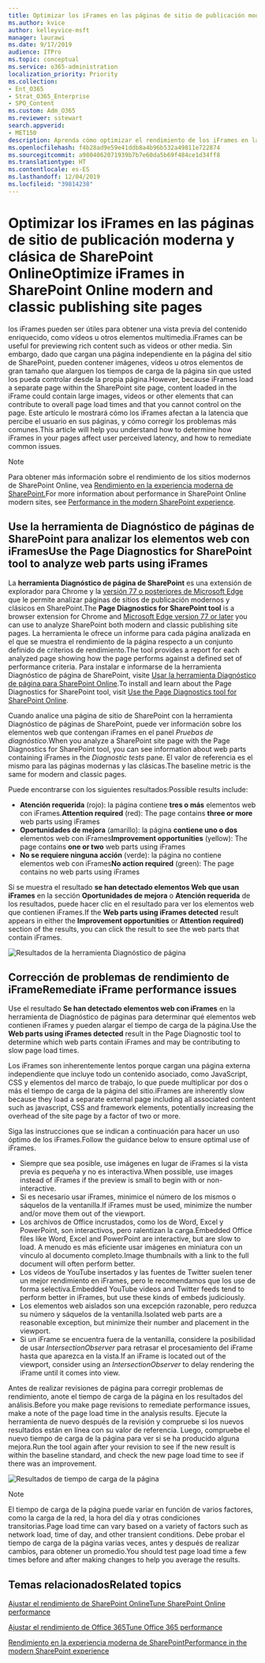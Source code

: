 ```yaml
---
title: Optimizar los iFrames en las páginas de sitio de publicación moderna y clásica de SharePoint Online
ms.author: kvice
author: kelleyvice-msft
manager: laurawi
ms.date: 9/17/2019
audience: ITPro
ms.topic: conceptual
ms.service: o365-administration
localization_priority: Priority
ms.collection:
- Ent_O365
- Strat_O365_Enterprise
- SPO_Content
ms.custom: Adm_O365
ms.reviewer: sstewart
search.appverid:
- MET150
description: Aprenda cómo optimizar el rendimiento de los iFrames en las páginas de sitio de publicación moderna y clásica de SharePoint Online
ms.openlocfilehash: f4b28ad9e59e41ddb8a4b96b532a49811e722874
ms.sourcegitcommit: a9804062071939b7b7e60da5b69f484ce1d34ff8
ms.translationtype: HT
ms.contentlocale: es-ES
ms.lasthandoff: 12/04/2019
ms.locfileid: "39814238"
---
```

# <a name="optimize-iframes-in-sharepoint-online-modern-and-classic-publishing-site-pages"></a><span data-ttu-id="04ef5-103">Optimizar los iFrames en las páginas de sitio de publicación moderna y clásica de SharePoint Online</span><span class="sxs-lookup"><span data-stu-id="04ef5-103">Optimize iFrames in SharePoint Online modern and classic publishing site pages</span></span>

<span data-ttu-id="04ef5-104">los iFrames pueden ser útiles para obtener una vista previa del contenido enriquecido, como vídeos u otros elementos multimedia.</span><span class="sxs-lookup"><span data-stu-id="04ef5-104">iFrames can be useful for previewing rich content such as videos or other media.</span></span> <span data-ttu-id="04ef5-105">Sin embargo, dado que cargan una página independiente en la página del sitio de SharePoint, pueden contener imágenes, vídeos u otros elementos de gran tamaño que alarguen los tiempos de carga de la página sin que usted los pueda controlar desde la propia página.</span><span class="sxs-lookup"><span data-stu-id="04ef5-105">However, because iFrames load a separate page within the SharePoint site page, content loaded in the iFrame could contain large images, videos or other elements that can contribute to overall page load times and that you cannot control on the page.</span></span> <span data-ttu-id="04ef5-106">Este artículo le mostrará cómo los iFrames afectan a la latencia que percibe el usuario en sus páginas, y cómo corregir los problemas más comunes.</span><span class="sxs-lookup"><span data-stu-id="04ef5-106">This article will help you understand how to determine how iFrames in your pages affect user perceived latency, and how to remediate common issues.</span></span>

>[!NOTE]
><span data-ttu-id="04ef5-107">Para obtener más información sobre el rendimiento de los sitios modernos de SharePoint Online, vea [Rendimiento en la experiencia moderna de SharePoint.](https://docs.microsoft.com/sharepoint/modern-experience-performance)</span><span class="sxs-lookup"><span data-stu-id="04ef5-107">For more information about performance in SharePoint Online modern sites, see [Performance in the modern SharePoint experience](https://docs.microsoft.com/sharepoint/modern-experience-performance).</span></span>

## <a name="use-the-page-diagnostics-for-sharepoint-tool-to-analyze-web-parts-using-iframes"></a><span data-ttu-id="04ef5-108">Use la herramienta de Diagnóstico de páginas de SharePoint para analizar los elementos web con iFrames</span><span class="sxs-lookup"><span data-stu-id="04ef5-108">Use the Page Diagnostics for SharePoint tool to analyze web parts using iFrames</span></span>

<span data-ttu-id="04ef5-109">La **herramienta Diagnóstico de página de SharePoint** es una extensión de explorador para Chrome y la [versión 77 o posteriores de Microsoft Edge](https://www.microsoftedgeinsider.com/download?form=MI13E8&OCID=MI13E8) que le permite analizar páginas de sitios de publicación modernos y clásicos en SharePoint.</span><span class="sxs-lookup"><span data-stu-id="04ef5-109">The **Page Diagnostics for SharePoint tool** is a browser extension for Chrome and [Microsoft Edge version 77 or later](https://www.microsoftedgeinsider.com/download?form=MI13E8&OCID=MI13E8) you can use to analyze SharePoint both modern and classic publishing site pages.</span></span> <span data-ttu-id="04ef5-110">La herramienta le ofrece un informe para cada página analizada en el que se muestra el rendimiento de la página respecto a un conjunto definido de criterios de rendimiento.</span><span class="sxs-lookup"><span data-stu-id="04ef5-110">The tool provides a report for each analyzed page showing how the page performs against a defined set of performance criteria.</span></span> <span data-ttu-id="04ef5-111">Para instalar e informarse de la herramienta Diagnóstico de página de SharePoint, visite [Usar la herramienta Diagnóstico de página para SharePoint Online](page-diagnostics-for-spo.md).</span><span class="sxs-lookup"><span data-stu-id="04ef5-111">To install and learn about the Page Diagnostics for SharePoint tool, visit [Use the Page Diagnostics tool for SharePoint Online](page-diagnostics-for-spo.md).</span></span>

<span data-ttu-id="04ef5-112">Cuando analice una página de sitio de SharePoint con la herramienta Diagnóstico de páginas de SharePoint, puede ver información sobre los elementos web que contengan iFrames en el panel _Pruebas de diagnóstico_.</span><span class="sxs-lookup"><span data-stu-id="04ef5-112">When you analyze a SharePoint site page with the Page Diagnostics for SharePoint tool, you can see information about web parts containing iFrames in the _Diagnostic tests_ pane.</span></span> <span data-ttu-id="04ef5-113">El valor de referencia es el mismo para las páginas modernas y las clásicas.</span><span class="sxs-lookup"><span data-stu-id="04ef5-113">The baseline metric is the same for modern and classic pages.</span></span>

<span data-ttu-id="04ef5-114">Puede encontrarse con los siguientes resultados:</span><span class="sxs-lookup"><span data-stu-id="04ef5-114">Possible results include:</span></span>

- <span data-ttu-id="04ef5-115">**Atención requerida** (rojo): la página contiene **tres o más** elementos web con iFrames.</span><span class="sxs-lookup"><span data-stu-id="04ef5-115">**Attention required** (red): The page contains **three or more** web parts using iFrames</span></span>
- <span data-ttu-id="04ef5-116">**Oportunidades de mejora** (amarillo): la página **contiene uno o dos** elementos web con iFrames</span><span class="sxs-lookup"><span data-stu-id="04ef5-116">**Improvement opportunities** (yellow): The page contains **one or two** web parts using iFrames</span></span>
- <span data-ttu-id="04ef5-117">**No se requiere ninguna acción** (verde): la página no contiene elementos web con iFrames</span><span class="sxs-lookup"><span data-stu-id="04ef5-117">**No action required** (green): The page contains no web parts using iFrames</span></span>

<span data-ttu-id="04ef5-118">Si se muestra el resultado **se han detectado elementos Web que usan iFrames** en la sección **Oportunidades de mejora** o **Atención requerida** de los resultados, puede hacer clic en el resultado para ver los elementos web que contienen iFrames.</span><span class="sxs-lookup"><span data-stu-id="04ef5-118">If the **Web parts using iFrames detected** result appears in either the **Improvement opportunities** or **Attention required)** section of the results, you can click the result to see the web parts that contain iFrames.</span></span>

![Resultados de la herramienta Diagnóstico de página](media/modern-portal-optimization/pagediag-iframe-yellow.png)

## <a name="remediate-iframe-performance-issues"></a><span data-ttu-id="04ef5-120">Corrección de problemas de rendimiento de iFrame</span><span class="sxs-lookup"><span data-stu-id="04ef5-120">Remediate iFrame performance issues</span></span>

<span data-ttu-id="04ef5-121">Use el resultado **Se han detectado elementos web con iFrames** en la herramienta de Diagnóstico de páginas para determinar qué elementos web contienen iFrames y pueden alargar el tiempo de carga de la página.</span><span class="sxs-lookup"><span data-stu-id="04ef5-121">Use the **Web parts using iFrames detected** result in the Page Diagnostic tool to determine which web parts contain iFrames and may be contributing to slow page load times.</span></span>

<span data-ttu-id="04ef5-122">Los iFrames son inherentemente lentos porque cargan una página externa independiente que incluye todo un contenido asociado, como JavaScript, CSS y elementos del marco de trabajo, lo que puede multiplicar por dos o más el tiempo de carga de la página del sitio.</span><span class="sxs-lookup"><span data-stu-id="04ef5-122">iFrames are inherently slow because they load a separate external page including all associated content such as javascript, CSS and framework elements, potentially increasing the overhead of the site page by a factor of two or more.</span></span>

<span data-ttu-id="04ef5-123">Siga las instrucciones que se indican a continuación para hacer un uso óptimo de los iFrames.</span><span class="sxs-lookup"><span data-stu-id="04ef5-123">Follow the guidance below to ensure optimal use of iFrames.</span></span>

- <span data-ttu-id="04ef5-124">Siempre que sea posible, use imágenes en lugar de iFrames si la vista previa es pequeña y no es interactiva.</span><span class="sxs-lookup"><span data-stu-id="04ef5-124">When possible, use images instead of iFrames if the preview is small to begin with or non-interactive.</span></span>
- <span data-ttu-id="04ef5-125">Si es necesario usar iFrames, minimice el número de los mismos o sáquelos de la ventanilla.</span><span class="sxs-lookup"><span data-stu-id="04ef5-125">If iFrames must be used, minimize the number and/or move them out of the viewport.</span></span>
- <span data-ttu-id="04ef5-126">Los archivos de Office incrustados, como los de Word, Excel y PowerPoint, son interactivos, pero ralentizan la carga.</span><span class="sxs-lookup"><span data-stu-id="04ef5-126">Embedded Office files like Word, Excel and PowerPoint are interactive, but are slow to load.</span></span> <span data-ttu-id="04ef5-127">A menudo es más eficiente usar imágenes en miniatura con un vínculo al documento completo.</span><span class="sxs-lookup"><span data-stu-id="04ef5-127">Image thumbnails with a link to the full document will often perform better.</span></span>
- <span data-ttu-id="04ef5-128">Los vídeos de YouTube insertados y las fuentes de Twitter suelen tener un mejor rendimiento en iFrames, pero le recomendamos que los use de forma selectiva.</span><span class="sxs-lookup"><span data-stu-id="04ef5-128">Embedded YouTube videos and Twitter feeds tend to perform better in iFrames, but use these kinds of embeds judiciously.</span></span>
- <span data-ttu-id="04ef5-129">Los elementos web aislados son una excepción razonable, pero reduzca su número y sáquelos de la ventanilla.</span><span class="sxs-lookup"><span data-stu-id="04ef5-129">Isolated web parts are a reasonable exception, but minimize their number and placement in the viewport.</span></span>
- <span data-ttu-id="04ef5-130">Si un iFrame se encuentra fuera de la ventanilla, considere la posibilidad de usar _IntersectionObserver_ para retrasar el procesamiento del iFrame hasta que aparezca en la vista.</span><span class="sxs-lookup"><span data-stu-id="04ef5-130">If an iFrame is located out of the viewport, consider using an _IntersectionObserver_ to delay rendering the iFrame until it comes into view.</span></span>

<span data-ttu-id="04ef5-131">Antes de realizar revisiones de página para corregir problemas de rendimiento, anote el tiempo de carga de la página en los resultados del análisis.</span><span class="sxs-lookup"><span data-stu-id="04ef5-131">Before you make page revisions to remediate performance issues, make a note of the page load time in the analysis results.</span></span> <span data-ttu-id="04ef5-132">Ejecute la herramienta de nuevo después de la revisión y compruebe si los nuevos resultados están en línea con su valor de referencia. Luego, compruebe el nuevo tiempo de carga de la página para ver si se ha producido alguna mejora.</span><span class="sxs-lookup"><span data-stu-id="04ef5-132">Run the tool again after your revision to see if the new result is within the baseline standard, and check the new page load time to see if there was an improvement.</span></span>

![Resultados de tiempo de carga de la página](media/modern-portal-optimization/pagediag-page-load-time.png)

>[!NOTE]
><span data-ttu-id="04ef5-134">El tiempo de carga de la página puede variar en función de varios factores, como la carga de la red, la hora del día y otras condiciones transitorias.</span><span class="sxs-lookup"><span data-stu-id="04ef5-134">Page load time can vary based on a variety of factors such as network load, time of day, and other transient conditions.</span></span> <span data-ttu-id="04ef5-135">Debe probar el tiempo de carga de la página varias veces, antes y después de realizar cambios, para obtener un promedio.</span><span class="sxs-lookup"><span data-stu-id="04ef5-135">You should test page load time a few times before and after making changes to help you average the results.</span></span>

## <a name="related-topics"></a><span data-ttu-id="04ef5-136">Temas relacionados</span><span class="sxs-lookup"><span data-stu-id="04ef5-136">Related topics</span></span>

[<span data-ttu-id="04ef5-137">Ajustar el rendimiento de SharePoint Online</span><span class="sxs-lookup"><span data-stu-id="04ef5-137">Tune SharePoint Online performance</span></span>](tune-sharepoint-online-performance.md)

[<span data-ttu-id="04ef5-138">Ajustar el rendimiento de Office 365</span><span class="sxs-lookup"><span data-stu-id="04ef5-138">Tune Office 365 performance</span></span>](tune-office-365-performance.md)

[<span data-ttu-id="04ef5-139">Rendimiento en la experiencia moderna de SharePoint</span><span class="sxs-lookup"><span data-stu-id="04ef5-139">Performance in the modern SharePoint experience</span></span>](https://docs.microsoft.com/sharepoint/modern-experience-performance)
